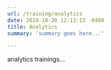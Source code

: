 ```yaml
---
url: /training/analytics
date: 2018-10-30 12:13:13 -0400
title: Analytics
summary: 'summary goes here...'

---
```


analytics trainings...

